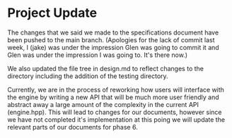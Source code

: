 # Project Update


The changes that we said we made to the specifications document have been pushed to the main branch. (Apologies for the lack of commit last week, I (jake) was under the impression Glen was going to commit it and Glen was under the impression I was going to. It's there now.)

We also updated the file tree in design.md to reflect changes to the directory including the addition of the testing directory.

Currently, we are in the process of reworking how users will interface with the engine by writing a new API that will be much more user friendly and abstract away a large amount of the complexity in the current API (engine.hpp). This will lead to changes for our documents, however since we have not completed it's implementation at this poing we will update the relevant parts of our documents for phase 6. 


